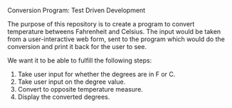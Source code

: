  Conversion Program: Test Driven Development

The purpose of this repository is to create a program to convert temperature betweens Fahrenheit and Celsius. The input would be taken from a user-interactive web form, sent to the program which would do the conversion and print it back for the user to see.

We want it to be able to fulfill the following steps:
1. Take user input for whether the degrees are in F or C.
2. Take user input on the degree value.
3. Convert to opposite temperature measure.
4. Display the converted degrees.
